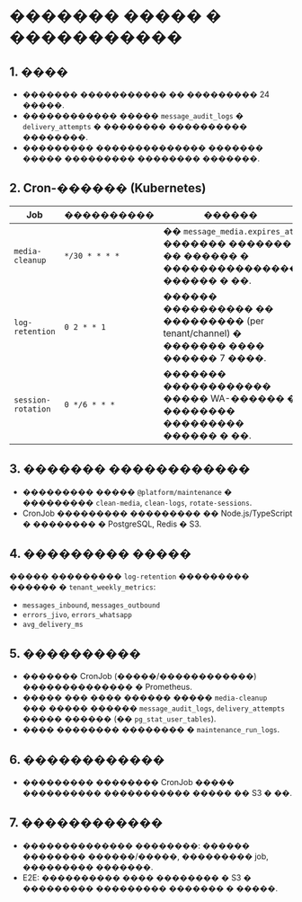 # ������� ����� � �����������

## 1. ����

- ������� ����������� �� ��������� 24 �����.
- ������������ ����� `message_audit_logs` � `delivery_attempts` � �������� ���������� ��������.
- ��������� �������������� ������� ����� ��������� �������� �������.

## 2. Cron-������ (Kubernetes)

| Job                | ����������     | ������                                                                                 |
| ------------------ | -------------- | -------------------------------------------------------------------------------------- |
| `media-cleanup`    | `*/30 * * * *` | �� `message_media.expires_at` ������� ������� �� ������ � ��������������� ������ � ��. |
| `log-retention`    | `0 2 * * 1`    | ������ ���������� �� ��������� (per tenant/channel) � ������� ���� ������ 7 ����.      |
| `session-rotation` | `0 */6 * * *`  | ������� ������������ ����� WA-������ � �������� ��������� ������ � ��.                 |

## 3. ������� ������������

- ��������� ����� `@platform/maintenance` � ��������� `clean-media`, `clean-logs`, `rotate-sessions`.
- CronJob ��������� ��������� �� Node.js/TypeScript � �������� � PostgreSQL, Redis � S3.

## 4. ��������� �����

����� ��������� `log-retention` ��������� ������ � `tenant_weekly_metrics`:

- `messages_inbound`, `messages_outbound`
- `errors_jivo`, `errors_whatsapp`
- `avg_delivery_ms`

## 5. ����������

- ������� CronJob (�����/������������) �������������� � Prometheus.
- ����� ��� ���� ������ ����� `media-cleanup` ��� ����� ������ `message_audit_logs`, `delivery_attempts` ����� ������ (�� `pg_stat_user_tables`).
- ���� �������� �������� � `maintenance_run_logs`.

## 6. ������������

- ��������� �������� CronJob ����� ���������� ����������� ����� �� S3 � ��.

## 7. ������������

- �������������� ��������: ������ �������� ������/�����, ��������� job, ��������� �������.
- E2E: ���������� ���� �������� � S3 � ��������� ��������� ������� � �����.
